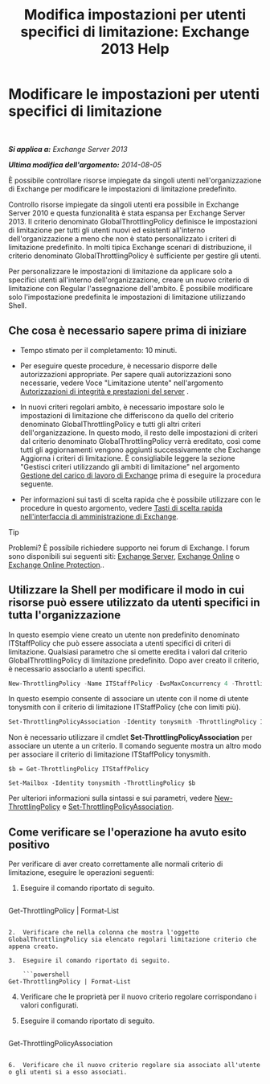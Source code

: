 ﻿---
title: 'Modifica impostazioni per utenti specifici di limitazione: Exchange 2013 Help'
TOCTitle: Modificare le impostazioni per utenti specifici di limitazione
ms:assetid: c5f834d6-189d-485e-9800-5e0066815ecf
ms:mtpsurl: https://technet.microsoft.com/it-it/library/JJ863577(v=EXCHG.150)
ms:contentKeyID: 50555690
ms.date: 05/22/2018
mtps_version: v=EXCHG.150
ms.translationtype: MT
---

# Modificare le impostazioni per utenti specifici di limitazione

 

_**Si applica a:** Exchange Server 2013_

_**Ultima modifica dell'argomento:** 2014-08-05_

È possibile controllare risorse impiegate da singoli utenti nell'organizzazione di Exchange per modificare le impostazioni di limitazione predefinito.

Controllo risorse impiegate da singoli utenti era possibile in Exchange Server 2010 e questa funzionalità è stata espansa per Exchange Server 2013. Il criterio denominato GlobalThrottlingPolicy definisce le impostazioni di limitazione per tutti gli utenti nuovi ed esistenti all'interno dell'organizzazione a meno che non è stato personalizzato i criteri di limitazione predefinito. In molti tipica Exchange scenari di distribuzione, il criterio denominato GlobalThrottlingPolicy è sufficiente per gestire gli utenti.

Per personalizzare le impostazioni di limitazione da applicare solo a specifici utenti all'interno dell'organizzazione, creare un nuovo criterio di limitazione con Regular l'assegnazione dell'ambito. È possibile modificare solo l'impostazione predefinita le impostazioni di limitazione utilizzando Shell.

## Che cosa è necessario sapere prima di iniziare

  - Tempo stimato per il completamento: 10 minuti.

  - Per eseguire queste procedure, è necessario disporre delle autorizzazioni appropriate. Per sapere quali autorizzazioni sono necessarie, vedere Voce "Limitazione utente" nell'argomento [Autorizzazioni di integrità e prestazioni del server](server-health-and-performance-permissions-exchange-2013-help.md) .

  - In nuovi criteri regolari ambito, è necessario impostare solo le impostazioni di limitazione che differiscono da quello del criterio denominato GlobalThrottlingPolicy e tutti gli altri criteri dell'organizzazione. In questo modo, il resto delle impostazioni di criteri dal criterio denominato GlobalThrottlingPolicy verrà ereditato, così come tutti gli aggiornamenti vengono aggiunti successivamente che Exchange Aggiorna i criteri di limitazione. È consigliabile leggere la sezione "Gestisci criteri utilizzando gli ambiti di limitazione" nel argomento [Gestione del carico di lavoro di Exchange](exchange-workload-management-exchange-2013-help.md) prima di eseguire la procedura seguente.

  - Per informazioni sui tasti di scelta rapida che è possibile utilizzare con le procedure in questo argomento, vedere [Tasti di scelta rapida nell'interfaccia di amministrazione di Exchange](keyboard-shortcuts-in-the-exchange-admin-center-exchange-online-protection-help.md).


> [!TIP]
> Problemi? È possibile richiedere supporto nei forum di Exchange. I forum sono disponibili sui seguenti siti: <A href="https://go.microsoft.com/fwlink/p/?linkid=60612">Exchange Server</A>, <A href="https://go.microsoft.com/fwlink/p/?linkid=267542">Exchange Online</A> o <A href="https://go.microsoft.com/fwlink/p/?linkid=285351">Exchange Online Protection</A>..



## Utilizzare la Shell per modificare il modo in cui risorse può essere utilizzato da utenti specifici in tutta l'organizzazione

In questo esempio viene creato un utente non predefinito denominato ITStaffPolicy che può essere associata a utenti specifici di criteri di limitazione. Qualsiasi parametro che si omette eredita i valori dal criterio GlobalThrottlingPolicy di limitazione predefinito. Dopo aver creato il criterio, è necessario associarlo a utenti specifici.

```powershell
New-ThrottlingPolicy -Name ITStaffPolicy -EwsMaxConcurrency 4 -ThrottlingPolicyScope Regular
```

In questo esempio consente di associare un utente con il nome di utente tonysmith con il criterio di limitazione ITStaffPolicy (che con limiti più).

```powershell
Set-ThrottlingPolicyAssociation -Identity tonysmith -ThrottlingPolicy ITStaffPolicy
```

Non è necessario utilizzare il cmdlet **Set-ThrottlingPolicyAssociation** per associare un utente a un criterio. Il comando seguente mostra un altro modo per associare il criterio di limitazione ITStaffPolicy tonysmith.

```
$b = Get-ThrottlingPolicy ITStaffPolicy
```

```
Set-Mailbox -Identity tonysmith -ThrottlingPolicy $b
```

Per ulteriori informazioni sulla sintassi e sui parametri, vedere [New-ThrottlingPolicy](https://technet.microsoft.com/it-it/library/dd351045\(v=exchg.150\)) e [Set-ThrottlingPolicyAssociation](https://technet.microsoft.com/it-it/library/ff459231\(v=exchg.150\)).

## Come verificare se l'operazione ha avuto esito positivo

Per verificare di aver creato correttamente alle normali criterio di limitazione, eseguire le operazioni seguenti:

1.  Eseguire il comando riportato di seguito.
    
    ```powershell
Get-ThrottlingPolicy | Format-List
```

2.  Verificare che nella colonna che mostra l'oggetto GlobalThrottlingPolicy sia elencato regolari limitazione criterio che appena creato.

3.  Eseguire il comando riportato di seguito.
    
    ```powershell
Get-ThrottlingPolicy | Format-List
```

4.  Verificare che le proprietà per il nuovo criterio regolare corrispondano i valori configurati.

5.  Eseguire il comando riportato di seguito.
    
    ```powershell
Get-ThrottlingPolicyAssociation
```

6.  Verificare che il nuovo criterio regolare sia associato all'utente o gli utenti si a esso associati.


